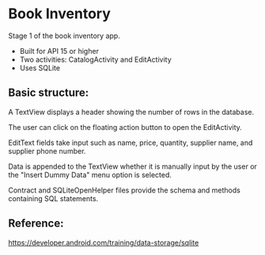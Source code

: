 # Book Inventory

Stage 1 of the book inventory app.

* Built for API 15 or higher
* Two activities: CatalogActivity and EditActivity
* Uses SQLite

## Basic structure:

A TextView displays a header showing the number of rows in the database.

The user can click on the floating action button to open the EditActivity.

EditText fields take input such as name, price, quantity, supplier name, and supplier phone number.

Data is appended to the TextView whether it is manually input by the user or the "Insert Dummy Data" menu option is selected.

Contract and SQLiteOpenHelper files provide the schema and methods containing SQL statements.

## Reference:

https://developer.android.com/training/data-storage/sqlite